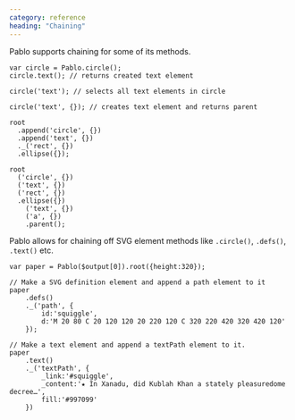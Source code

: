 ```yaml
---
category: reference
heading: "Chaining"
---
```


Pablo supports chaining for some of its methods.

    var circle = Pablo.circle();
    circle.text(); // returns created text element

    circle('text'); // selects all text elements in circle

    circle('text', {}); // creates text element and returns parent
        
    root
      .append('circle', {})
      .append('text', {})
      ._('rect', {})
      .ellipse({});

    root
      ('circle', {})
      ('text', {})
      ('rect', {})
      .ellipse({})
        ('text', {})
        ('a', {})
        .parent();

Pablo allows for chaining off SVG element methods like `.circle()`, `.defs()`, 
`.text()` etc.

    var paper = Pablo($output[0]).root({height:320});

    // Make a SVG definition element and append a path element to it
    paper
        .defs()
        ._('path', {
            id:'squiggle',
            d:'M 20 80 C 20 120 120 20 220 120 C 320 220 420 320 420 120'
        });

    // Make a text element and append a textPath element to it.
    paper
        .text()
        ._('textPath', {
            _link:'#squiggle',
            _content:'★ In Xanadu, did Kublah Khan a stately pleasuredome decree…',
            fill:'#997099'
        })
